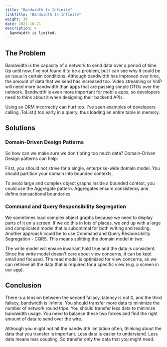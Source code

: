```yaml
---
title: "Bandwidth Is Infinite"
linkTitle: "Bandwidth Is Infinite"
weight: 30
date: 2021-10-21
description: >
  Bandwidth is limited.
---
```


## The Problem

Bandwidth is the capacity of a network to send data over a period of time. Up until now, I've not found it to be a problem, but I can see why it could be an issue in certain conditions. Although bandwidth has improved over time, the amount of data that we send has increased too. Video streaming or VoIP will need more bandwidth than apps that are passing simple DTOs over the network. Bandwidth is even more important for mobile apps, so developers need to think about it when designing their backend APIs.

Using an ORM incorrectly can hurt too. I've seen examples of developers calling .ToList() too early in a query, thus loading an entire table in memory.

## Solutions

### Domain-Driven Design Patterns

So how can we make sure we don't bring too much data? Domain-Driven Design patterns can help:

First, you should not strive for a single, enterprise-wide domain model. You should partition your domain into bounded contexts.

To avoid large and complex object graphs inside a bounded context, you could use the Aggregate pattern. Aggregates ensure consistency and define transactional boundaries.

### Command and Query Responsibility Segregation

We sometimes load complex object graphs because we need to display parts of it on a screen. If we do this in lots of places, we end up with a large and complicated model that is suboptimal for both writing and reading. Another approach could be to use Command and Query Responsibility Segregation - CQRS. This means splitting the domain model in two:

The write model will ensure invariant hold true and the data is consistent. Since the write model doesn't care about view concerns, it can be kept small and focused.
The read model is optimized for view concerns, so we can retrieve all the data that is required for a specific view (e.g. a screen in our app).

## Conclusion

There is a tension between the second fallacy, latency is not 0, and the third fallacy, bandwidth is infinite. You should transfer more data to minimize the number of network round trips. You should transfer less data to minimize bandwidth usage. You need to balance these two forces and find the right amount of data to send over the wire.

Although you might not hit the bandwidth limitation often, thinking about the data that you transfer is important. Less data is easier to understand. Less data means less coupling. So transfer only the data that you might need.
